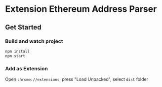 # Extension Ethereum Address Parser

## Get Started

### Build and watch project

```sh
npm install
npm start
```

### Add as Extension

Open `chrome://extensions`, press "Load Unpacked", select `dist` folder
